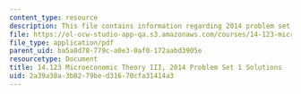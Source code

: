 ```yaml
---
content_type: resource
description: This file contains information regarding 2014 problem set 1 solutions.
file: https://ol-ocw-studio-app-qa.s3.amazonaws.com/courses/14-123-microeconomic-theory-iii-spring-2015/2a39a38a3b0279bed31670cfa31414a3_MIT14_123S15_PSet_1_Sol_14.pdf
file_type: application/pdf
parent_uid: ba5a8d78-779c-a0e3-0af0-172aabd3905e
resourcetype: Document
title: 14.123 Microeconomic Theory III, 2014 Problem Set 1 Solutions
uid: 2a39a38a-3b02-79be-d316-70cfa31414a3
---
```


